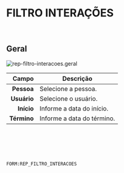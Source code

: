 # FILTRO INTERAÇÕES
<br>

## Geral
![rep-filtro-interacoes.geral](https://raw.githubusercontent.com/netforcews/docs-siscom/master/geral/imagens/rep-filtro-interacoes.geral.png)

Campo | Descrição
--:|---
**Pessoa** | Selecione a pessoa.
**Usuário** | Selecione o usuário.
**Início** | Informe a data do início.
**Término** | Informe a data do término.
<br>
<br>
<br>
<br>

```FORM:REP_FILTRO_INTERACOES```
